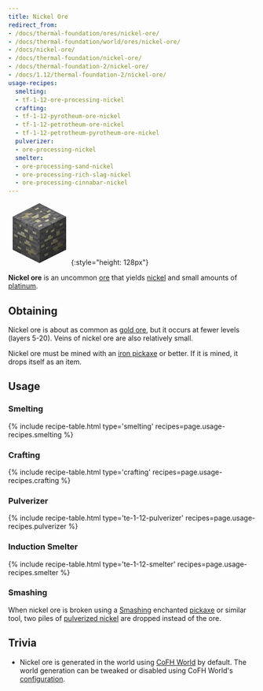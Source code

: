 ```yaml
---
title: Nickel Ore
redirect_from:
- /docs/thermal-foundation/ores/nickel-ore/
- /docs/thermal-foundation/world/ores/nickel-ore/
- /docs/nickel-ore/
- /docs/thermal-foundation/nickel-ore/
- /docs/thermal-foundation-2/nickel-ore/
- /docs/1.12/thermal-foundation-2/nickel-ore/
usage-recipes:
  smelting:
  - tf-1-12-ore-processing-nickel
  crafting:
  - tf-1-12-pyrotheum-ore-nickel
  - tf-1-12-petrotheum-ore-nickel
  - tf-1-12-petrotheum-pyrotheum-ore-nickel
  pulverizer:
  - ore-processing-nickel
  smelter:
  - ore-processing-sand-nickel
  - ore-processing-rich-slag-nickel
  - ore-processing-cinnabar-nickel
---
```


![Nickel ore](/assets/images/thermal-foundation-2/ore-nickel.png){:style="height: 128px"}


**Nickel ore** is an uncommon [ore](https://minecraft.wiki/w/Ore) that
yields [nickel](../nickel-ingot/) and small amounts of
[platinum](../platinum-ingot/).


Obtaining
---------

Nickel ore is about as common as [gold
ore](https://minecraft.wiki/w/Gold_Ore), but it occurs at fewer levels
(layers 5-20). Veins of nickel ore are also relatively small.

Nickel ore must be mined with an [iron
pickaxe](https://minecraft.wiki/w/Pickaxe) or better. If it is mined, it
drops itself as an item.


Usage
-----

### Smelting
{% include recipe-table.html type='smelting' recipes=page.usage-recipes.smelting %}

### Crafting
{% include recipe-table.html type='crafting' recipes=page.usage-recipes.crafting %}

### Pulverizer
{% include recipe-table.html type='te-1-12-pulverizer' recipes=page.usage-recipes.pulverizer %}

### Induction Smelter
{% include recipe-table.html type='te-1-12-smelter' recipes=page.usage-recipes.smelter %}

### Smashing
When nickel ore is broken using a [Smashing](../../cofh-core/smashing/)
enchanted [pickaxe](https://minecraft.wiki/w/Pickaxe) or similar tool,
two piles of [pulverized nickel](../pulverized-nickel/)
are dropped instead of the ore.


Trivia
------

* Nickel ore is generated in the world using [CoFH World](../../cofh-world/) by
  default. The world generation can be tweaked or disabled using CoFH World's
  [configuration](../../cofh-world/world-generator-configuration/).
